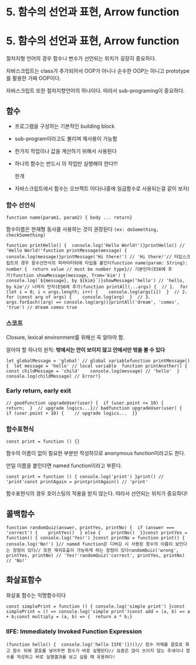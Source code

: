 # 5. 함수의 선언과 표현, Arrow function

# 5. 함수의 선언과 표현, Arrow function

절차지형 언어의 경우 함수나 변수가 선언되는 위치가 굉장히 중요하다.

자바스크립트는 class가 추가되어서 OOP가 아니나 순수한 OOP는 아니고 prototype를 활용한 가짜 OOP이다.

자바스크립트 또한 절차지향언어의 하나이다. 따라서 sub-programing이 중요하다.

## 함수

- 프로그램을 구성하는 기본적인 building block
- sub-program이라고도 불리며 재사용이 가능함
- 한가지 작업이나 값을 계산하기 위해서 사용된다
- 하나의 함수는 반드시  의 작업만 실행해야 한다!!!
    
    한개
    
- 자바스크립트에서 함수는 오브젝트 이다(나중에 일급함수로 사용되는걸 같이 보자)

### 함수 선언식

`function name(param1, param2) { body ... return}`

함수이름은 현재형 동사를 사용하는 것이 권장된다 `(ex: doSomething, checkSomething)`

```
function printHello() {  console.log('Hello World!')}printHello() // 'Hello World!'function printMessage(message) {  console.log(message)}printMessage('Hi there!') // 'Hi there!'// 타입스크립트의 경우 함수선언식의 파라미터뒤에 타입을 붙인다function name(param: String): number {  return value // must be number type}// 기본인자(ES6에 추가)function showMessage(message, from='kim') {  console.log(`${message}, by ${kim}`)}showMessage('hello') // 'hello, by kim'// 나머지 인자(ES6에 추가)function printAll(...args) {  // 1.  for (let i = 0; i < args.length; i++) {    console.log(args[i])  }  // 2.  for (const arg of args) {    console.log(arg)  }  // 3.  args.forEach((arg) => console.log(arg))}printAll('dream', 'comes', 'true') // dream comes true
```

### 스코프

Closure, lexical environment를 위해선 꼭 알아야 함.

알아야 할 하나의 원칙: **밖에서는 안이 보이지 않고 안에서만 밖을 볼 수 있다**

```
let globalMessage = 'global' // global variablefunction printMessage() {  let message = 'hello' // local variable  function printAnother() {    const childMessage = 'child'    console.log(message) // 'hello'  }    console.log(childMessage) // Error!}
```

### Early return, early exit

```
// goodfunction upgradeUser(user) {  if (user.point <= 10) {    return;  }  // upgrade logics...}// badfunction upgradeUser(user) {  if (user.point > 10) {    // upgrade logics...  }}
```

### 함수표현식

`const print = function () {}`

함수의 이름이 없이 필요한 부분만 작성하므로 anonymous function이라고도 한다.

만일 이름을 붙인다면 named function이라고 부른다.

```
const print = function () { console.log('print') }print() // 'print'const printAgain = printprintAgain() // 'print'
```

함수표현식의 경우 호이스팅의 적용을 받지 않는다. 따라서 선언되는 위치가 중요하다!

## 콜백함수

```
function randomQuiz(answer, printYes, printNo) {  if (answer === 'correct') {    printYes()  } else {    printNo()  }}const printYes = function() { console.log('Yes!') }const printNo = function print() { console.log('No!') }// named function은 디버깅 시 사용된 함수의 이름이 보인다는 장점이 있다// 또한 재귀호출이 가능하게 하는 장점이 있다randomQuiz('wrong', printYes, printNo) // 'Yes!'randomQuiz('correct', printYes, printNo) // 'No!'
```

## 화살표함수

화살표 함수는 익명함수이다

```
const simplePrint = function () { console.log('simple print') }const simplePrint = () => console.log('simple print')const add = (a, b) => a + b;const multiply = (a, b) => {  return a * b;}
```

### IIFE: Immediately Invoked Function Expression

```
(function hello() {  console.log('hello IIFE')})()// 함수 자체를 괄호로 묶고 함수 뒤에 괄호를 넣어주면 함수가 바로 실행된다// 요즘은 많이 쓰이지 않는 추세이나 함수를 작성하고 바로 실행결과를 보고 싶을 때 유용하다!
```